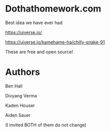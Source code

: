 # Dothathomework.com

Best idea we have ever had

https://uiverse.io/

https://uiverse.io/kamehame-ha/chilly-snake-91

These are free and open source!

# Authors

Ben Hall

Divyang Verma

Kaden Houser

Aiden Sauer

(I invited BOTH of them do not change)

